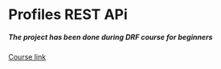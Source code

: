 # Profiles REST APi
##### The project has been done during DRF course for beginners
[Course link](https://coursehunter.net/course/sozdayte-backend-rest-api-s-pomoshchyu-python-i-django-dlya-nachinayushchih)
